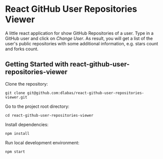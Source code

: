 # React GitHub User Repositories Viewer

A little react application for show GitHub Repositories of a user.
Type in a GitHub user and click on _Change User_. As result, you will get a list
of the user's public repositories with some additional information, e.g. stars count
and forks count.

## Getting Started with react-github-user-repositories-viewer

Clone the repository:
```
git clone git@github.com:dlabas/react-github-user-repositories-viewer.git
```

Go to the project root directory:

```
cd react-github-user-repositories-viewer
```

Install dependencies:
```
npm install
```

Run local development environment:
```
npm start
```